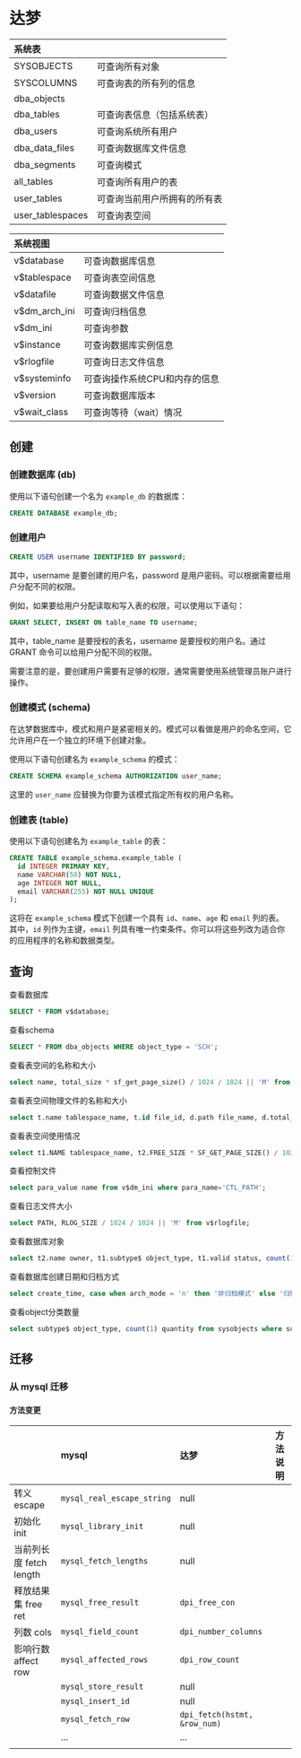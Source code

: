 # 达梦

|系统表||
|:----|:----|
|SYSOBJECTS|可查询所有对象|
|SYSCOLUMNS|可查询表的所有列的信息|
|dba_objects||
|dba_tables|可查询表信息（包括系统表）|
|dba_users|可查询系统所有用户|
|dba_data_files|可查询数据库文件信息|
|dba_segments|可查询模式|
|all_tables|可查询所有用户的表|
|user_tables|可查询当前用户所拥有的所有表|
|user_tablespaces|可查询表空间|

|系统视图||
|:----|:----|
|v$database|可查询数据库信息|
|v$tablespace|可查询表空间信息|
|v$datafile|可查询数据文件信息|
|v$dm_arch_ini|可查询归档信息|
|v$dm_ini|可查询参数|
|v$instance|可查询数据库实例信息|
|v$rlogfile|可查询日志文件信息|
|v$systeminfo|可查询操作系统CPU和内存的信息|
|v$version|可查询数据库版本|
|v$wait_class|可查询等待（wait）情况|

## 创建

### 创建数据库 (db)

使用以下语句创建一个名为 `example_db` 的数据库：

```sql
CREATE DATABASE example_db;
```

### 创建用户

```sql
CREATE USER username IDENTIFIED BY password;
```

其中，username 是要创建的用户名，password 是用户密码。可以根据需要给用户分配不同的权限。

例如，如果要给用户分配读取和写入表的权限，可以使用以下语句：

```sql
GRANT SELECT, INSERT ON table_name TO username;
```

其中，table_name 是要授权的表名，username 是要授权的用户名。通过 GRANT 命令可以给用户分配不同的权限。

需要注意的是，要创建用户需要有足够的权限，通常需要使用系统管理员账户进行操作。

### 创建模式 (schema)

在达梦数据库中，模式和用户是紧密相关的。模式可以看做是用户的命名空间，它允许用户在一个独立的环境下创建对象。

使用以下语句创建名为 `example_schema` 的模式：

```sql
CREATE SCHEMA example_schema AUTHORIZATION user_name;
```

这里的 `user_name` 应替换为你要为该模式指定所有权的用户名称。

### 创建表 (table)

使用以下语句创建名为 `example_table` 的表：

```sql
CREATE TABLE example_schema.example_table (
  id INTEGER PRIMARY KEY,
  name VARCHAR(50) NOT NULL,
  age INTEGER NOT NULL,
  email VARCHAR(255) NOT NULL UNIQUE
);
```

这将在 `example_schema` 模式下创建一个具有 `id`、`name`、`age` 和 `email` 列的表。其中，`id` 列作为主键，`email` 列具有唯一约束条件。你可以将这些列改为适合你的应用程序的名称和数据类型。

## 查询

查看数据库

```sql
SELECT * FROM v$database;
```

查看schema

```sql
SELECT * FROM dba_objects WHERE object_type = 'SCH';
```

查看表空间的名称和大小

```sql
select name, total_size * sf_get_page_size() / 1024 / 1024 || 'M' from v$tablespace;
```

查看表空间物理文件的名称和大小

```sql
select t.name tablespace_name, t.id file_id, d.path file_name, d.total_size * sf_get_page_size() / 1024 / 1024 || 'M' total_space from v$tablespace t, v$datafile d where t.id = d.group_id;
```

查看表空间使用情况

```sql
select t1.NAME tablespace_name, t2.FREE_SIZE * SF_GET_PAGE_SIZE() / 1024 / 1024 || 'M' free_space, t2.TOTAL_SIZE * SF_GET_PAGE_SIZE() / 1024 / 1024 || 'M' total_space, t2.FREE_SIZE * 100 / t2.total_size" % FREE" from V$TABLESPACE t1, V$DATAFILE t2 where t1.ID = t2.GROUP_ID;
```

查看控制文件

```sql
select para_value name from v$dm_ini where para_name='CTL_PATH';
```

查看日志文件大小

```sql
select PATH, RLOG_SIZE / 1024 / 1024 || 'M' from v$rlogfile;
```

查看数据库对象

```sql
select t2.name owner, t1.subtype$ object_type, t1.valid status, count(1) count#  from sysobjects t1, sysobjects t2 where t1.schid = t2.id and t1.schid != 0 group by t2.name, t1.subtype$, t1.valid;
```

查看数据库创建日期和归档方式

```sql
select create_time, case when arch_mode = 'n' then '非归档模式' else '归档模式' end arch from v$database;
```

查看object分类数量

```sql
select subtype$ object_type, count(1) quantity from sysobjects where subtype$ <>'' group by subtype$ union select 'column', count(1) from syscolumns;
```

## 迁移

### 从 mysql 迁移

#### 方法变更

||mysql|达梦|方法说明|
|:----|:----|:----|:----|
|转义 escape|`mysql_real_escape_string`|null||
|初始化 init|`mysql_library_init`|null||
|当前列长度 fetch length|`mysql_fetch_lengths`|null||
|释放结果集 free ret|`mysql_free_result`|`dpi_free_con`||
|列数 cols|`mysql_field_count`|`dpi_number_columns`||
|影响行数 affect row|`mysql_affected_rows`|`dpi_row_count`||
||`mysql_store_result`|null||
||`mysql_insert_id`|null||
||`mysql_fetch_row`|`dpi_fetch(hstmt, &row_num)`||
||...|...||
|||||

